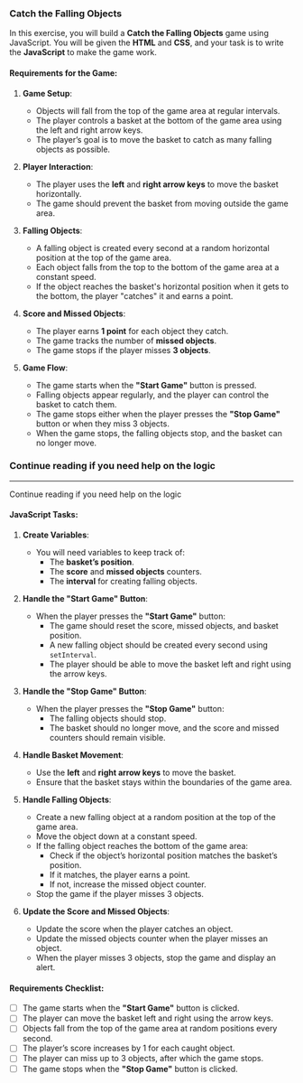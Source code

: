 ### **Catch the Falling Objects**

In this exercise, you will build a **Catch the Falling Objects** game using JavaScript. You will be given the **HTML** and **CSS**, and your task is to write the **JavaScript** to make the game work.

#### **Requirements for the Game**:

1. **Game Setup**:

   - Objects will fall from the top of the game area at regular intervals.
   - The player controls a basket at the bottom of the game area using the left and right arrow keys.
   - The player’s goal is to move the basket to catch as many falling objects as possible.
2. **Player Interaction**:

   - The player uses the **left** and **right arrow keys** to move the basket horizontally.
   - The game should prevent the basket from moving outside the game area.
3. **Falling Objects**:

   - A falling object is created every second at a random horizontal position at the top of the game area.
   - Each object falls from the top to the bottom of the game area at a constant speed.
   - If the object reaches the basket's horizontal position when it gets to the bottom, the player "catches" it and earns a point.
4. **Score and Missed Objects**:

   - The player earns **1 point** for each object they catch.
   - The game tracks the number of **missed objects**.
   - The game stops if the player misses **3 objects**.
5. **Game Flow**:

   - The game starts when the **"Start Game"** button is pressed.
   - Falling objects appear regularly, and the player can control the basket to catch them.
   - The game stops either when the player presses the **"Stop Game"** button or when they miss 3 objects.
   - When the game stops, the falling objects stop, and the basket can no longer move.

### Continue reading if you need help on the logic

---

Continue reading if you need help on the logic

#### **JavaScript Tasks**:

1. **Create Variables**:

   - You will need variables to keep track of:
     - The **basket’s position**.
     - The **score** and **missed objects** counters.
     - The **interval** for creating falling objects.
2. **Handle the "Start Game" Button**:

   - When the player presses the **"Start Game"** button:
     - The game should reset the score, missed objects, and basket position.
     - A new falling object should be created every second using `setInterval`.
     - The player should be able to move the basket left and right using the arrow keys.
3. **Handle the "Stop Game" Button**:

   - When the player presses the **"Stop Game"** button:
     - The falling objects should stop.
     - The basket should no longer move, and the score and missed counters should remain visible.
4. **Handle Basket Movement**:

   - Use the **left** and **right arrow keys** to move the basket.
   - Ensure that the basket stays within the boundaries of the game area.
5. **Handle Falling Objects**:

   - Create a new falling object at a random position at the top of the game area.
   - Move the object down at a constant speed.
   - If the falling object reaches the bottom of the game area:
     - Check if the object’s horizontal position matches the basket’s position.
     - If it matches, the player earns a point.
     - If not, increase the missed object counter.
   - Stop the game if the player misses 3 objects.
6. **Update the Score and Missed Objects**:

   - Update the score when the player catches an object.
   - Update the missed objects counter when the player misses an object.
   - When the player misses 3 objects, stop the game and display an alert.

#### **Requirements Checklist**:

- [ ] The game starts when the **"Start Game"** button is clicked.
- [ ] The player can move the basket left and right using the arrow keys.
- [ ] Objects fall from the top of the game area at random positions every second.
- [ ] The player’s score increases by 1 for each caught object.
- [ ] The player can miss up to 3 objects, after which the game stops.
- [ ] The game stops when the **"Stop Game"** button is clicked.
